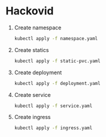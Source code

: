 # Hackovid

1. Create namespace

    ```bash
    kubectl apply -f namespace.yaml
    ```

2. Create statics

    ```bash
    kubectl apply -f static-pvc.yaml
    ```

3. Create deployment

    ```bash
    kubectl apply -f deployment.yaml
    ```

4. Create service

    ```bash
    kubectl apply -f service.yaml
    ```

5. Create ingress

    ```bash
    kubectl apply -f ingress.yaml
    ```
